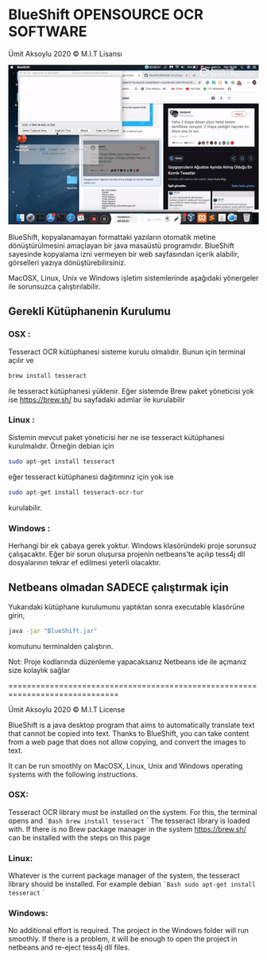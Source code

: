 # BlueShift OPENSOURCE OCR SOFTWARE

Ümit Aksoylu 2020 © M.I.T  Lisansı

![](howtowork.gif)

BlueShift, kopyalanamayan formattaki yazıların otomatik metine dönüştürülmesini amaçlayan bir java masaüstü programıdır. 
BlueShift sayesinde kopyalama izni vermeyen bir web sayfasından içerik alabilir, görselleri yazıya dönüştürebilirsiniz.


MacOSX, Linux, Unix ve Windows işletim sistemlerinde aşağıdaki yönergeler ile sorunsuzca çalıştırılabilir.
## Gerekli Kütüphanenin Kurulumu

### OSX :
Tesseract OCR kütüphanesi sisteme kurulu olmalıdır. Bunun için terminal açılır ve 
```bash
brew install tesseract
```
ile tesseract kütüphanesi yüklenir. Eğer sistemde Brew paket yöneticisi yok ise
https://brew.sh/
bu sayfadaki adımlar ile kurulabilir

### Linux :
Sistemin mevcut paket yöneticisi her ne ise tesseract kütüphanesi kurulmalıdır. Örneğin debian için
```bash
sudo apt-get install tesseract
```
eğer tesseract kütüphanesi dağıtımınız için yok ise 
```bash
sudo apt-get install tesseract-ocr-tur
```
kurulabilir.

### Windows :
Herhangi bir ek çabaya gerek yoktur. Windows klasöründeki proje sorunsuz çalışacaktır. Eğer bir sorun oluşursa projenin netbeans'te açılıp tess4j dll dosyalarının tekrar ef edilmesi yeterli olacaktır.

## Netbeans olmadan SADECE çalıştırmak için
Yukarıdaki kütüphane kurulumunu yaptıktan sonra executable klasörüne girin,
```bash
java -jar "BlueShift.jar"
```
komutunu terminalden çalıştırın.

Not: Proje kodlarında düzenleme yapacaksanız Netbeans ide ile açmanız size kolaylık sağlar

==============================================================================

Ümit Aksoylu 2020 © M.I.T License

BlueShift is a java desktop program that aims to automatically translate text that cannot be copied into text.
Thanks to BlueShift, you can take content from a web page that does not allow copying, and convert the images to text.

It can be run smoothly on MacOSX, Linux, Unix and Windows operating systems with the following instructions.

### OSX:
Tesseract OCR library must be installed on the system. For this, the terminal opens and
`` `Bash
brew install tesseract
`` `
The tesseract library is loaded with. If there is no Brew package manager in the system
https://brew.sh/
can be installed with the steps on this page

### Linux:
Whatever is the current package manager of the system, the tesseract library should be installed. For example debian
`` `Bash
sudo apt-get install tesseract
`` `
### Windows:
No additional effort is required. The project in the Windows folder will run smoothly. If there is a problem, it will be enough to open the project in netbeans and re-eject tess4j dll files.






